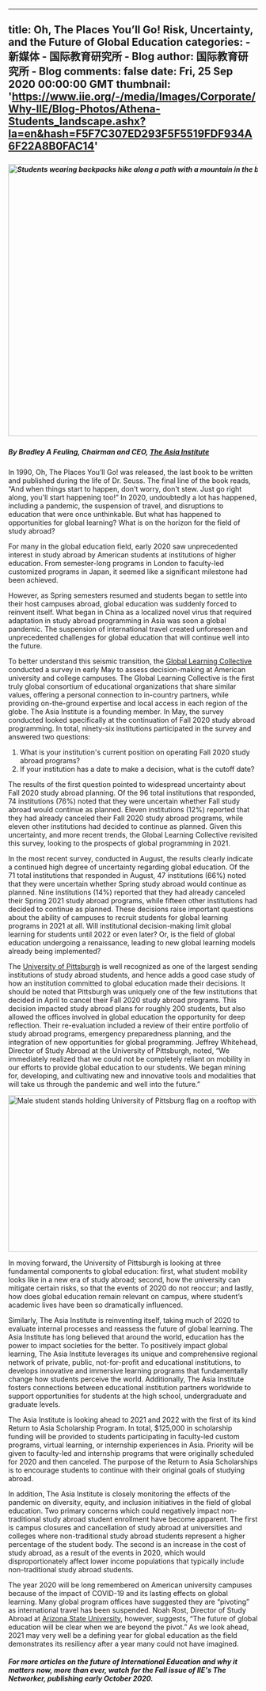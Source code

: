 
---
title: Oh, The Places You’ll Go! Risk, Uncertainty, and the Future of Global Education
categories: 
    - 新媒体
    - 国际教育研究所 - Blog
author: 国际教育研究所 - Blog
comments: false
date: Fri, 25 Sep 2020 00:00:00 GMT
thumbnail: 'https://www.iie.org/-/media/Images/Corporate/Why-IIE/Blog-Photos/Athena-Students_landscape.ashx?la=en&hash=F5F7C307ED293F5F5519FDF934A6F22A8B0FAC14'
---

<div>   
<p> </p>
<h5></h5>
<h5><img alt="Students wearing backpacks hike along a path with a mountain in the background." src="https://www.iie.org/-/media/Images/Corporate/Why-IIE/Blog-Photos/Athena-Students_landscape.ashx?la=en&hash=F5F7C307ED293F5F5519FDF934A6F22A8B0FAC14" width="751" height="550" referrerpolicy="no-referrer"></h5>
<h5>By Bradley A Feuling, Chairman and CEO, <a href="https://asiainstitute.org/" target="_blank">The Asia Institute </a></h5>
<p>In 1990, Oh, The Places You’ll Go! was released, the last book to be written and published during the life of Dr. Seuss. The final line of the book reads, “And when things start to happen, don't worry, don't stew. Just go right along, you'll start happening too!” In 2020, undoubtedly a lot has happened, including a pandemic, the suspension of travel, and disruptions to education that were once unthinkable. But what has happened to opportunities for global learning? What is on the horizon for the field of study abroad?</p>
<p>For many in the global education field, early 2020 saw unprecedented interest in study abroad by American students at institutions of higher education. From semester-long programs in London to faculty-led customized programs in Japan, it seemed like a significant milestone had been achieved.</p>
<p>However, as Spring semesters resumed and students began to settle into their host campuses abroad, global education was suddenly forced to reinvent itself. What began in China as a localized novel virus that required adaptation in study abroad programming in Asia was soon a global pandemic. The suspension of international travel created unforeseen and unprecedented challenges for global education that will continue well into the future.</p>
<p>To better understand this seismic transition, the <a href="https://glcollective.org/" target="_blank">Global Learning Collective</a> conducted a survey in early May to assess decision-making at American university and college campuses. The Global Learning Collective is the first truly global consortium of educational organizations that share similar values, offering a personal connection to in-country partners, while providing on-the-ground expertise and local access in each region of the globe. The Asia Institute is a founding member. In May, the survey conducted looked specifically at the continuation of Fall 2020 study abroad programming. In total, ninety-six institutions participated in the survey and answered two questions:</p>
<ol>
    <li>What is your institution's current position on operating Fall 2020 study abroad programs?</li>
    <li>If your institution has a date to make a decision, what is the cutoff date?</li>
</ol>
<p>The results of the first question pointed to widespread uncertainty about Fall 2020 study abroad planning. Of the 96 total institutions that responded, 74 institutions (76%) noted that they were uncertain whether Fall study abroad would continue as planned. Eleven institutions (12%) reported that they had already canceled their Fall 2020 study abroad programs, while eleven other institutions had decided to continue as planned. Given this uncertainty, and more recent trends, the Global Learning Collective revisited this survey, looking to the prospects of global programming in 2021.</p>
<p>In the most recent survey, conducted in August, the results clearly indicate a continued high degree of uncertainty regarding global education. Of the 71 total institutions that responded in August, 47 institutions (66%) noted that they were uncertain whether Spring study abroad would continue as planned. Nine institutions (14%) reported that they had already canceled their Spring 2021 study abroad programs, while fifteen other institutions had decided to continue as planned. These decisions raise important questions about the ability of campuses to recruit students for global learning programs in 2021 at all. Will institutional decision-making limit global learning for students until 2022 or even later? Or, is the field of global education undergoing a renaissance, leading to new global learning models already being implemented?</p>
<p>The <a href="https://www.iie.org/en/Learn/Blog/2020/09/University%20of%20Pittsburgh" target="_blank">University of Pittsburgh</a> is well recognized as one of the largest sending institutions of study abroad students, and hence adds a good case study of how an institution committed to global education made their decisions. It should be noted that Pittsburgh was uniquely one of the few institutions that decided in April to cancel their Fall 2020 study abroad programs. This decision impacted study abroad plans for roughly 200 students, but also allowed the offices involved in global education the opportunity for deep reflection. Their re-evaluation included a review of their entire portfolio of study abroad programs, emergency preparedness planning, and the integration of new opportunities for global programming. Jeffrey Whitehead, Director of Study Abroad at the University of Pittsburgh, noted, “We immediately realized that we could not be completely reliant on mobility in our efforts to provide global education to our students. We began mining for, developing, and cultivating new and innovative tools and modalities that will take us through the pandemic and well into the future.”</p>
<p><img alt="Male student stands holding University of Pittsburg flag on a rooftop with mountains in the background." src="https://www.iie.org/-/media/Images/Corporate/Why-IIE/Blog-Photos/Pitt-message.ashx?h=316&w=751&la=en&hash=0AB47D34EB77374CA3EAD74D4EC5842FF5752CB2" width="751" height="316" referrerpolicy="no-referrer"></p>
<p>In moving forward, the University of Pittsburgh is looking at three fundamental components to global education: first, what student mobility looks like in a new era of study abroad; second, how the university can mitigate certain risks, so that the events of 2020 do not reoccur; and lastly, how does global education remain relevant on campus, where student’s academic lives have been so dramatically influenced.</p>
<p>Similarly, The Asia Institute is reinventing itself, taking much of 2020 to evaluate internal processes and reassess the future of global learning. The Asia Institute has long believed that around the world, education has the power to impact societies for the better. To positively impact global learning, The Asia Institute leverages its unique and comprehensive regional network of private, public, not-for-profit and educational institutions, to develops innovative and immersive learning programs that fundamentally change how students perceive the world. Additionally, The Asia Institute fosters connections between educational institution partners worldwide to support opportunities for students at the high school, undergraduate and graduate levels.</p>
<p>The Asia Institute is looking ahead to 2021 and 2022 with the first of its kind Return to Asia Scholarship Program. In total, $125,000 in scholarship funding will be provided to students participating in faculty-led custom programs, virtual learning, or internship experiences in Asia. Priority will be given to faculty-led and internship programs that were originally scheduled for 2020 and then canceled. The purpose of the Return to Asia Scholarships is to encourage students to continue with their original goals of studying abroad.</p>
<p>In addition, The Asia Institute is closely monitoring the effects of the pandemic on diversity, equity, and inclusion initiatives in the field of global education. Two primary concerns which could negatively impact non-traditional study abroad student enrollment have become apparent. The first is campus closures and cancellation of study abroad at universities and colleges where non-traditional study abroad students represent a higher percentage of the student body. The second is an increase in the cost of study abroad, as a result of the events in 2020, which would disproportionately affect lower income populations that typically include non-traditional study abroad students.</p>
<p>The year 2020 will be long remembered on American university campuses because of the impact of COVID-19 and its lasting effects on global learning. Many global program offices have suggested they are “pivoting” as international travel has been suspended. Noah Rost, Director of Study Abroad at <a href="https://www.asu.edu/" target="_blank">Arizona State University</a>, however, suggests, “The future of global education will be clear when we are beyond the pivot.” As we look ahead, 2021 may very well be a defining year for global education as the field demonstrates its resiliency after a year many could not have imagined.</p>
<h5>For more articles on the future of International Education and why it matters now, more than ever, watch for the Fall issue of IIE's <em>The Networker,</em> publishing early October 2020.</h5>
                


              
</div>
            